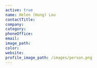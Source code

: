 ```yaml
---
active: true
name: Helen (Hung) Lou
contactTitle:
company:
category:
phoneOffice:
email:
image_path:
color:
website:
profile_image_path: /images/person.png
---
```

